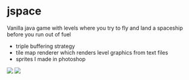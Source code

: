 # jspace
Vanilla java game with levels where you try to fly and land a spaceship before you run out of fuel 

- triple buffering strategy
- tile map renderer which renders level graphics from text files 
- sprites I made in photoshop 

![](https://i.imgur.com/4MODSQU.png)
![](https://i.imgur.com/yPTZxMB.png)
